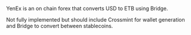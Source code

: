 YenEx is an on chain forex that converts USD to ETB using Bridge.

Not fully implemented but should include Crossmint for wallet generation and Bridge to convert between stablecoins.
